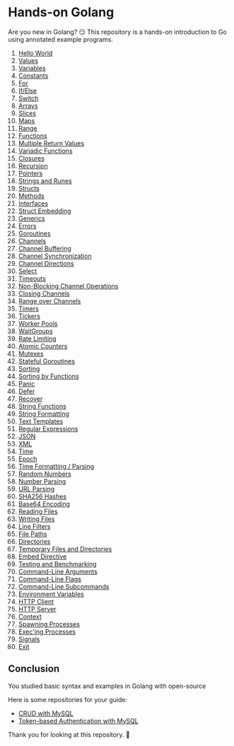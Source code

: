 # Hands-on Golang

Are you new in Golang? 😏
This repository is a hands-on introduction to Go using annotated example programs.

1. [Hello World](https://github.com/hashi7412handson-go/1-hello.go)
2. [Values](https://github.com/hashi7412handson-go/2-values.go)
3. [Variables](https://github.com/hashi7412handson-go/3-variables.go)
4. [Constants](https://github.com/hashi7412handson-go/4-constants.go)
5. [For](https://github.com/hashi7412handson-go/5-for.go)
6. [If/Else](https://github.com/hashi7412handson-go/6-if-else.go)
7. [Switch](https://github.com/hashi7412handson-go/7-switch.go)
8. [Arrays](https://github.com/hashi7412handson-go/8-arrays.go)
9. [Slices](https://github.com/hashi7412handson-go/9-slices.go)
10. [Maps](https://github.com/hashi7412handson-go/10-map.go)
11. [Range](https://github.com/hashi7412handson-go/11-range.go)
12. [Functions](https://github.com/hashi7412handson-go/12-functions.go)
13. [Multiple Return Values](https://github.com/hashi7412handson-go/13-multiple-return-values.go)
14. [Variadic Functions](https://github.com/hashi7412handson-go/14-variadic.go)
15. [Closures](https://github.com/hashi7412handson-go/15.closures.go)
16. [Recursion](https://github.com/hashi7412handson-go/16-resursion.go)
17. [Pointers](https://github.com/hashi7412handson-go/17-pointers.go)
18. [Strings and Runes](https://github.com/hashi7412handson-go/18-strings-and-runes.go)
19. [Structs](https://github.com/hashi7412handson-go/19-structs.go)
20. [Methods](https://github.com/hashi7412handson-go/20-methods.go)
21. [Interfaces](https://github.com/hashi7412handson-go/21-interfaces.go)
22. [Struct Embedding](https://github.com/hashi7412handson-go/22-struct-embedding.go)
23. [Generics]()
24. [Errors]()
25. [Goroutines]()
26. [Channels]()
27. [Channel Buffering]()
28. [Channel Synchronization]()
29. [Channel Directions]()
30. [Select]()
31. [Timeouts]()
32. [Non-Blocking Channel Operations]()
33. [Closing Channels]()
34. [Range over Channels]()
35. [Timers]()
36. [Tickers]()
37. [Worker Pools]()
38. [WaitGroups]()
39. [Rate Limiting]()
40. [Atomic Counters]()
41. [Mutexes]()
42. [Stateful Goroutines]()
43. [Sorting]()
44. [Sorting by Functions]()
45. [Panic]()
46. [Defer]()
47. [Recover]()
48. [String Functions]()
49. [String Formatting]()
50. [Text Templates]()
51. [Regular Expressions]()
52. [JSON]()
53. [XML]()
54. [Time]()
55. [Epoch]()
56. [Time Formatting / Parsing]()
57. [Random Numbers]()
58. [Number Parsing]()
59. [URL Parsing]()
60. [SHA256 Hashes]()
61. [Base64 Encoding]()
62. [Reading Files]()
63. [Writing Files]()
64. [Line Filters]()
65. [File Paths]()
66. [Directories]()
67. [Temporary Files and Directories]()
68. [Embed Directive]()
69. [Testing and Benchmarking]()
70. [Command-Line Arguments]()
71. [Command-Line Flags]()
72. [Command-Line Subcommands]()
73. [Environment Variables]()
74. [HTTP Client]()
75. [HTTP Server]()
76. [Context]()
77. [Spawning Processes]()
78. [Exec'ing Processes]()
79. [Signals]()
80. [Exit]()

## Conclusion
You studied basic syntax and examples in Golang with open-source

Here is some repositories for your guide:

- [CRUD with MySQL](https://github.com/hashi7412/crud-with-mysql)
- [Token-based Authentication with MySQL](https://github.com/hashi7412/tokenbased-authentication)

Thank you for looking at this repository. 👋
